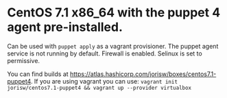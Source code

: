 # CentOS 7.1 x86_64 with the puppet 4 agent pre-installed.

Can be used with `puppet apply` as a vagrant provisioner. The puppet agent service is not running by default. Firewall is enabled. Selinux is set to permissive.

You can find builds at https://atlas.hashicorp.com/jorisw/boxes/centos7.1-puppet4. If you are using vagrant you can use: `vagrant init jorisw/centos7.1-puppet4 && vagrant up --provider virtualbox`
